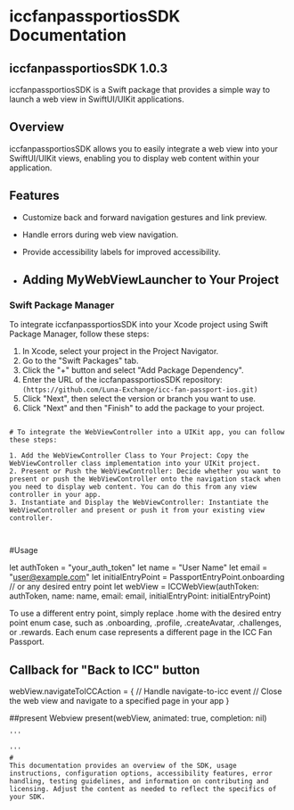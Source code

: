 # iccfanpassportiosSDK Documentation
## iccfanpassportiosSDK 1.0.3

iccfanpassportiosSDK is a Swift package that provides a simple way to launch a web view in SwiftUI/UIKit applications.

## Overview

iccfanpassportiosSDK allows you to easily integrate a web view into your SwiftUI/UIKit views, enabling you to display web content within your application.

## Features

- Customize back and forward navigation gestures and link preview.
- Handle errors during web view navigation.
- Provide accessibility labels for improved accessibility.

- ## Adding MyWebViewLauncher to Your Project

### Swift Package Manager

To integrate iccfanpassportiosSDK into your Xcode project using Swift Package Manager, follow these steps:

1. In Xcode, select your project in the Project Navigator.
2. Go to the "Swift Packages" tab.
3. Click the "+" button and select "Add Package Dependency".
4. Enter the URL of the iccfanpassportiosSDK repository: `(https://github.com/Luna-Exchange/icc-fan-passport-ios.git)`
5. Click "Next", then select the version or branch you want to use.
6. Click "Next" and then "Finish" to add the package to your project.

```

# To integrate the WebViewController into a UIKit app, you can follow these steps:

1. Add the WebViewController Class to Your Project: Copy the WebViewController class implementation into your UIKit project.
2. Present or Push the WebViewController: Decide whether you want to present or push the WebViewController onto the navigation stack when you need to display web content. You can do this from any view controller in your app.
3. Instantiate and Display the WebViewController: Instantiate the WebViewController and present or push it from your existing view controller.



```
#Usage

let authToken = "your_auth_token"
let name = "User Name"
let email = "user@example.com"
let initialEntryPoint = PassportEntryPoint.onboarding // or any desired entry point
let webView = ICCWebView(authToken: authToken, name: name, email: email, initialEntryPoint: initialEntryPoint)

To use a different entry point, simply replace .home with the desired entry point enum case, such as .onboarding, .profile, .createAvatar, .challenges, or .rewards. Each enum case represents a different page in the ICC Fan Passport.


## Callback for "Back to ICC" button
webView.navigateToICCAction = {
    // Handle navigate-to-icc event
    // Close the web view and navigate to a specified page in your app
}

##present Webview
present(webView, animated: true, completion: nil)


```
'''
    
'''
#
This documentation provides an overview of the SDK, usage instructions, configuration options, accessibility features, error handling, testing guidelines, and information on contributing and licensing. Adjust the content as needed to reflect the specifics of your SDK.
